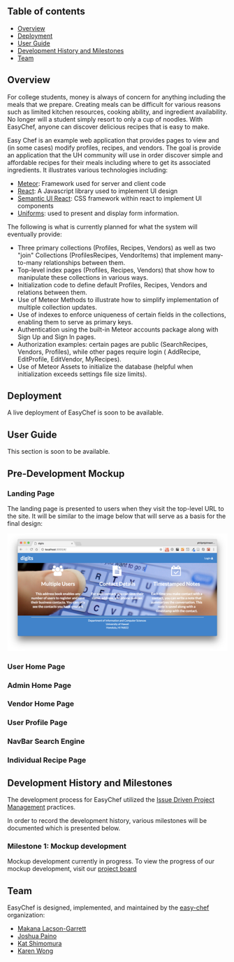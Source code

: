 ## Table of contents

* [Overview](#overview)
* [Deployment](#deployment)
* [User Guide](#user-guide)
* [Development History and Milestones](#development-history-and-milestones)
* [Team](#team)

## Overview

For college students, money is always of concern for anything including the meals that we prepare. Creating meals can be
difficult for various reasons such as limited kitchen resources, cooking ability, and ingredient availability. No longer will a
student simply resort to only a cup of noodles. With EasyChef, anyone can discover delicious recipes that is easy to
make.

Easy Chef is an example web application that provides pages to view and (in some cases) modify profiles, recipes, and
vendors. The goal is provide an application that the UH community will use in order discover simple and affordable
recipes for their meals including where to get its associated ingredients. It illustrates various technologies
including:

* [Meteor](https://www.meteor.com/): Framework used for server and client code
* [React](https://reactjs.org/): A Javascript library used to implement UI design
* [Semantic UI React](https://react.semantic-ui.com/): CSS framework within react to implement UI components
* [Uniforms](https://uniforms.tools/): used to present and display form information.

The following is what is currently planned for what the system will eventually provide:

* Three primary collections (Profiles, Recipes, Vendors) as well as two "join" Collections (ProfilesRecipes,
  VendorItems) that implement many-to-many relationships between them.
* Top-level index pages (Profiles, Recipes, Vendors) that show how to manipulate these collections in various ways.
* Initialization code to define default Profiles, Recipes, Vendors and relations between them.
* Use of Meteor Methods to illustrate how to simplify implementation of multiple collection updates.
* Use of indexes to enforce uniqueness of certain fields in the collections, enabling them to serve as primary keys.
* Authentication using the built-in Meteor accounts package along with Sign Up and Sign In pages.
* Authorization examples: certain pages are public (SearchRecipes, Vendors, Profiles), while other pages require login (
  AddRecipe, EditProfile, EditVendor, MyRecipes).
* Use of Meteor Assets to initialize the database (helpful when initialization exceeds settings file size limits).

## Deployment

A live deployment of EasyChef is soon to be available.

## User Guide

This section is soon to be available.

## Pre-Development Mockup

### Landing Page

The landing page is presented to users when they visit the top-level URL to the site. It will be similar to the image
below that will serve as a basis for the final design:

![](images/landing.png)

### User Home Page

### Admin Home Page

### Vendor Home Page

### User Profile Page

### NavBar Search Engine

### Individual Recipe Page

## Development History and Milestones

The development process for EasyChef utilized
the [Issue Driven Project Management](http://courses.ics.hawaii.edu/ics314f19/modules/project-management/) practices.

In order to record the development history, various milestones will be documented which is presented below.

### Milestone 1: Mockup development

Mockup development currently in progress.  To view the progress of our mockup development, visit our [project board](https://github.com/easy-chef/easy-chef/projects/1)

## Team

EasyChef is designed, implemented, and maintained by the [easy-chef](https://github.com/easy-chef) organization:

* [Makana Lacson-Garrett](https://github.com/makanalg)
* [Joshua Paino](https://github.com/joshipaino)
* [Kat Shimomura](https://github.com/KatShimomura)
* [Karen Wong](https://github.com/karenwong-kw)







